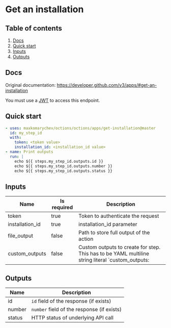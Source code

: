 # Get an installation

## Table of contents

1. [Docs](#docs)
1. [Quick start](#quick-start)
1. [Inputs](#inputs)
1. [Outputs](#outputs)

<a name="quick-start" ></a>
## Docs

Original documentation: https://developer.github.com/v3/apps/#get-an-installation

You must use a [JWT](https://developer.github.com/apps/building-github-apps/authenticating-with-github-apps/#authenticating-as-a-github-app) to access this endpoint.


<a name="quick start" ></a>
## Quick start

```yaml
- uses: maxkomarychev/octions/octions/apps/get-installation@master
  id: my_step_id
  with:
    token: <token value>
    installation_id: <installation_id value>
- name: Print outputs
  run: |
    echo ${{ steps.my_step_id.outputs.id }}
    echo ${{ steps.my_step_id.outputs.number }}
    echo ${{ steps.my_step_id.outputs.status }}
```


<a name="inputs" ></a>
## Inputs

| Name | Is required | Description |
|---|---|---|
|token|true|Token to authenticate the request
|installation_id|true|installation_id parameter
|file_output|false|Path to store full output of the action
|custom_outputs|false|Custom outputs to create for step. This has to be YAML multiline string literal  `custom_outputs: |<newline> output_name:path.in.result`

<a name="outputs" ></a>
## Outputs

| Name | Description |
|---|---|
|id|`id` field of the response (if exists)|
|number|`number` field of the response (if exists)|
|status|HTTP status of underlying API call|


